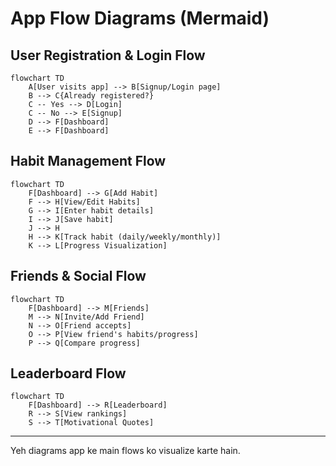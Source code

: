 # App Flow Diagrams (Mermaid)

## User Registration & Login Flow
```mermaid
flowchart TD
    A[User visits app] --> B[Signup/Login page]
    B --> C{Already registered?}
    C -- Yes --> D[Login]
    C -- No --> E[Signup]
    D --> F[Dashboard]
    E --> F[Dashboard]
```

## Habit Management Flow
```mermaid
flowchart TD
    F[Dashboard] --> G[Add Habit]
    F --> H[View/Edit Habits]
    G --> I[Enter habit details]
    I --> J[Save habit]
    J --> H
    H --> K[Track habit (daily/weekly/monthly)]
    K --> L[Progress Visualization]
```

## Friends & Social Flow
```mermaid
flowchart TD
    F[Dashboard] --> M[Friends]
    M --> N[Invite/Add Friend]
    N --> O[Friend accepts]
    O --> P[View friend's habits/progress]
    P --> Q[Compare progress]
```

## Leaderboard Flow
```mermaid
flowchart TD
    F[Dashboard] --> R[Leaderboard]
    R --> S[View rankings]
    S --> T[Motivational Quotes]
```

---
Yeh diagrams app ke main flows ko visualize karte hain.